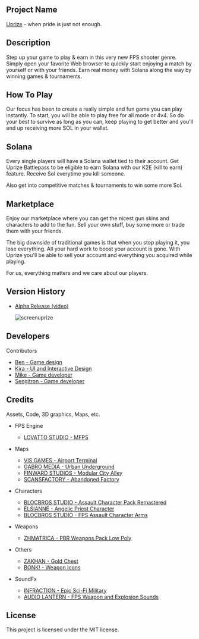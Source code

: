 ## Project Name

[Uprize](https://www.uprize.gg/) - when pride is just not enough.

## Description

Step up your game to play & earn in this very new FPS shooter genre. Simply open your favorite Web browser to quickly start enjoying a match by yourself or with your friends. Earn real money with Solana along the way by winning games & tournaments.

## How To Play

Our focus has been to create a really simple and fun game you can play instantly. To start, you will be able to play free for all mode or 4v4.  So do your best to survive as long as you can, keep playing to get better and you'll end up receiving more SOL in your wallet.

## Solana

Every single players will have a Solana wallet tied to their account. Get Uprize Battlepass to be eligible to earn Solana with our K2E (kill to earn) feature. Receive Sol everytime you kill someone.

Also get into competitive matches & tournaments to win some more Sol.

## Marketplace

Enjoy our marketplace where you can get the nicest gun skins and characters to add to the fun.  Sell your own stuff, buy some more or trade them with your friends.

The big downside of traditional games is that when you stop playing it, you lose everything. All your hard work to boost your account is gone. With Uprize you'll be able to sell your account and everything you acquired while playing.

For us, everything matters and we care about our players.

## Version History

* [Alpha Release (video)](https://www.youtube.com/watch?v=nPXceYvwZHg)

  ![screenuprize](https://user-images.githubusercontent.com/124345674/221411953-8656416c-fa86-4a6a-b960-4ee746984812.png)

## Developers

Contributors

* [Ben - Game design](https://www.uprize.gg)
* [Kira - UI and Interactive Design](https://www.uprize.gg)
* [Mike - Game developer](https://www.fiverr.com/mikegamedev)
* [Sengitron - Game developer](https://www.fiverr.com/sengitron)

## Credits

Assets, Code, 3D graphics, Maps, etc.
* FPS Engine
   * [LOVATTO STUDIO - MFPS](https://assetstore.unity.com/packages/templates/packs/mfps-mobile-245213)

* Maps
   * [VIS GAMES - Airport Terminal](https://assetstore.unity.com/packages/3d/environments/airport-terminal-scene-high-detail-235465)
   * [GABRO MEDIA - Urban Underground](https://assetstore.unity.com/packages/3d/environments/urban/urban-underground-64542)
   * [FINWARD STUDIOS - Modular City Alley](https://assetstore.unity.com/packages/3d/environments/urban/modular-city-alley-pack-65890)
   * [SCANSFACTORY - Abandoned Factory](https://assetstore.unity.com/packages/3d/environments/urban/hdrp-abandoned-factory-buildings-day-night-scene-164492)

* Characters
   * [BLOCBROS STUDIO - Assault Character Pack Remastered](https://assetstore.unity.com/packages/3d/characters/humanoids/humans/assault-character-pack-remastered-16771)
   * [ELSIANNE - Angelic Priest Character](https://assetstore.unity.com/packages/3d/characters/humanoids/fantasy/angelic-priest-240822)
   * [BLOCBROS STUDIO - FPS Assault Character Arms](https://assetstore.unity.com/packages/3d/first-person-assault-character-pack-17201)

* Weapons
   * [ZHMATRICA - PBR Weapons Pack Low Poly](https://assetstore.unity.com/packages/3d/props/guns/pbr-weapons-pack-low-poly-178628)

* Others
   * [ZAKHAN - Gold Chest](https://assetstore.unity.com/packages/3d/props/gold-chest-101641)
   * [BONK! - Weapon Icons](https://assetstore.unity.com/packages/2d/gui/icons/weapon-icons-ww1-ww2-modern-handcrafted-2k-194481)

* SoundFx
   * [INFRACTION - Epic Sci-Fi Military](https://www.youtube.com/watch?v=03gYvNTWShg)
   * [AUDIO LANTERN - FPS Weapon and Explosion Sounds](https://assetstore.unity.com/packages/audio/sound-fx/weapons/complete-fps-weapon-and-explosion-sounds-188486)

## License

This project is licensed under the MIT license.
